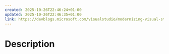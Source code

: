 ```yaml
---
created: 2025-10-26T22:46:24+01:00
updated: 2025-10-26T22:46:35+01:00
link: https://devblogs.microsoft.com/visualstudio/modernizing-visual-studio-extension-compatibility-effortless-migration-for-extension-developers-and-users/
---
```

# Description
